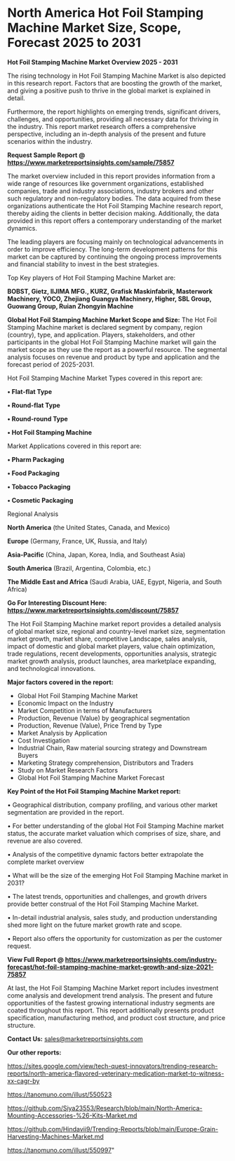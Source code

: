 # North America Hot Foil Stamping Machine Market Size, Scope, Forecast 2025 to 2031

<Strong> Hot Foil Stamping Machine Market Overview 2025 - 2031</strong>

The rising technology in Hot Foil Stamping Machine Market is also depicted in this research report. Factors that are boosting the growth of the market, and giving a positive push to thrive in the global market is explained in detail.

Furthermore, the report highlights on emerging trends, significant drivers, challenges, and opportunities, providing all necessary data for thriving in the industry. This report market research offers a comprehensive perspective, including an in-depth analysis of the present and future scenarios within the industry.

<strong>Request Sample Report @ <a href=https://www.marketreportsinsights.com/sample/75857>https://www.marketreportsinsights.com/sample/75857</a></strong>

The market overview included in this report provides information from a wide range of resources like government organizations, established companies, trade and industry associations, industry brokers and other such regulatory and non-regulatory bodies. The data acquired from these organizations authenticate the Hot Foil Stamping Machine research report, thereby aiding the clients in better decision making. Additionally, the data provided in this report offers a contemporary understanding of the market dynamics.

The leading players are focusing mainly on technological advancements in order to improve efficiency. The long-term development patterns for this market can be captured by continuing the ongoing process improvements and financial stability to invest in the best strategies.

Top Key players of Hot Foil Stamping Machine Market are:

<strong>BOBST, Gietz, IIJIMA MFG., KURZ, Grafisk Maskinfabrik, Masterwork Machinery, YOCO, Zhejiang Guangya Machinery, Higher, SBL Group, Guowang Group, Ruian Zhongyin Machine</strong>

<strong><b>Global Hot Foil Stamping Machine Market Scope and Size:</b></strong>
The Hot Foil Stamping Machine market is declared segment by company, region (country), type, and application. Players, stakeholders, and other participants in the global Hot Foil Stamping Machine market will gain the market scope as they use the report as a powerful resource. The segmental analysis focuses on revenue and product by type and application and the forecast period of 2025-2031.

Hot Foil Stamping Machine Market Types covered in this report are:

<strong>• Flat-flat Type

• Round-flat Type

• Round-round Type

• Hot Foil Stamping Machine</strong>

Market Applications covered in this report are:

<strong>• Pharm Packaging

• Food Packaging

• Tobacco Packaging

• Cosmetic Packaging</strong> 

Regional Analysis

<strong>North America</strong> (the United States, Canada, and Mexico)

<strong>Europe</strong> (Germany, France, UK, Russia, and Italy)

<strong>Asia-Pacific</strong> (China, Japan, Korea, India, and Southeast Asia)

<strong>South America</strong> (Brazil, Argentina, Colombia, etc.)

<strong>The Middle East and Africa</strong> (Saudi Arabia, UAE, Egypt, Nigeria, and South Africa)

<strong>Go For Interesting Discount Here: <a href=https://www.marketreportsinsights.com/discount/75857>https://www.marketreportsinsights.com/discount/75857</a></strong>

The Hot Foil Stamping Machine market report provides a detailed analysis of global market size, regional and country-level market size, segmentation market growth, market share, competitive Landscape, sales analysis, impact of domestic and global market players, value chain optimization, trade regulations, recent developments, opportunities analysis, strategic market growth analysis, product launches, area marketplace expanding, and technological innovations.

<strong><b>Major factors covered in the report:</b></strong>
<ul>
  <li>Global Hot Foil Stamping Machine Market </li>
  <li>Economic Impact on the Industry</li>
  <li>Market Competition in terms of Manufacturers</li>
  <li>Production, Revenue (Value) by geographical segmentation</li>
  <li>Production, Revenue (Value), Price Trend by Type</li>
  <li>Market Analysis by Application</li>
  <li>Cost Investigation</li>
  <li>Industrial Chain, Raw material sourcing strategy and Downstream Buyers</li>
  <li>Marketing Strategy comprehension, Distributors and Traders</li>
  <li>Study on Market Research Factors</li>
  <li>Global Hot Foil Stamping Machine Market Forecast</li>
</ul>

<strong><b>Key Point of the Hot Foil Stamping Machine Market report:</b></strong>

• Geographical distribution, company profiling, and various other market segmentation are provided in the report.

• For better understanding of the global Hot Foil Stamping Machine market status, the accurate market valuation which comprises of size, share, and revenue are also covered.

• Analysis of the competitive dynamic factors better extrapolate the complete market overview

• What will be the size of the emerging Hot Foil Stamping Machine market in 2031?

• The latest trends, opportunities and challenges, and growth drivers provide better construal of the Hot Foil Stamping Machine Market.

• In-detail industrial analysis, sales study, and production understanding shed more light on the future market growth rate and scope.

• Report also offers the opportunity for customization as per the customer request.

<strong><b>View Full Report @ <a href=https://www.marketreportsinsights.com/industry-forecast/hot-foil-stamping-machine-market-growth-and-size-2021-75857>https://www.marketreportsinsights.com/industry-forecast/hot-foil-stamping-machine-market-growth-and-size-2021-75857</a></b></strong>


At last, the Hot Foil Stamping Machine Market report includes investment come analysis and development trend analysis. The present and future opportunities of the fastest growing international industry segments are coated throughout this report. This report additionally presents product specification, manufacturing method, and product cost structure, and price structure.

<strong>Contact Us:</strong>
sales@marketreportsinsights.com

<strong>Our other reports:</strong>

<a href=https://sites.google.com/view/tech-quest-innovators/trending-research-reports/north-america-flavored-veterinary-medication-market-to-witness-xx-cagr-by>https://sites.google.com/view/tech-quest-innovators/trending-research-reports/north-america-flavored-veterinary-medication-market-to-witness-xx-cagr-by</a>

<a href=https://tanomuno.com/illust/550523>https://tanomuno.com/illust/550523</a>

<a href=https://github.com/Siya23553/Research/blob/main/North-America-Mounting-Accessories-%26-Kits-Market.md>https://github.com/Siya23553/Research/blob/main/North-America-Mounting-Accessories-%26-Kits-Market.md</a>

<a href=https://github.com/Hindavii9/Trending-Reports/blob/main/Europe-Grain-Harvesting-Machines-Market.md>https://github.com/Hindavii9/Trending-Reports/blob/main/Europe-Grain-Harvesting-Machines-Market.md</a>

<a href=https://tanomuno.com/illust/550997>https://tanomuno.com/illust/550997</a>"
